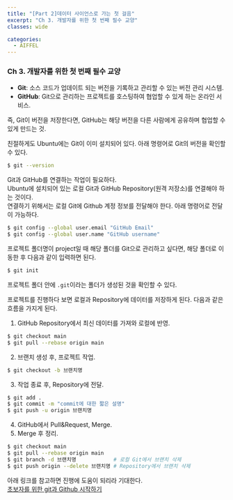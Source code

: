 ```yaml
---
title: "[Part 2]데이터 사이언스로 가는 첫 걸음"
excerpt: "Ch 3. 개발자를 위한 첫 번째 필수 교양"
classes: wide

categories:
  - AIFFEL
---
```

### Ch 3. 개발자를 위한 첫 번째 필수 교양

- **Git**: 소스 코드가 업데이트 되는 버전을 기록하고 관리할 수 있는 버전 관리 시스템.
- **GitHub**: Git으로 관리하는 프로젝트를 호스팅하여 협업할 수 있게 하는 온라인 서비스.

즉, Git이 버전을 저장한다면, GitHub는 해당 버전을 다른 사람에게 공유하며 협업할 수 있게 만드는 것.

친절하게도 Ubuntu에는 Git이 이미 설치되어 있다. 아래 명령어로 Git의 버전을 확인할 수 있다.
```bash
$ git --version
```

Git과 GitHub를 연결하는 작업이 필요하다.  
Ubuntu에 설치되어 있는 로컬 Git과 GitHub Repository(원격 저장소)를 연결해야 하는 것이다.  
연결하기 위해서는 로컬 Git에 Github 계정 정보를 전달해야 한다. 아래 명령어로 전달이 가능하다.
```bash
$ git config --global user.email "GitHub Email"
$ git config --global user.name "GitHub username"
```

프로젝트 폴더명이 project일 때 해당 폴더를 Git으로 관리하고 싶다면, 해당 폴더로 이동한 후 다음과 같이 입력하면 된다.
```bash
$ git init
```
프로젝트 폴더 안에 `.git`이라는 폴더가 생성된 것을 확인할 수 있다.

프로젝트를 진행하다 보면 로컬과 Repository에 데이터를 저장하게 된다. 다음과 같은 흐름을 가지게 된다.  
1. GitHub Repository에서 최신 데이터를 가져와 로컬에 반영.
```bash
$ git checkout main
$ git pull --rebase origin main
```
2. 브랜치 생성 후, 프로젝트 작업.
```bash
$ git checkout -b 브랜치명
```
3. 작업 종료 후, Repository에 전달.
```bash
$ git add .
$ git commit -m "commit에 대한 짧은 설명"
$ git push -u origin 브랜치명
```
4. GitHub에서 Pull&Request, Merge.
5. Merge 후 정리.
```bash
$ git checkout main
$ git pull --rebase origin main
$ git branch -d 브랜치명            # 로컬 Git에서 브랜치 삭제
$ git push origin --delete 브랜치명 # Repository에서 브랜치 삭제
```

아래 링크를 참고하면 진행에 도움이 되리라 기대한다.  
[초보자를 위한 git과 Github 시작하기](https://modulabs.co.kr/blog/git-and-github-for-beginners)